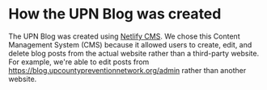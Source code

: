 # How the UPN Blog was created
The UPN Blog was created using [Netlify CMS](https://www.netlifycms.org/). We chose this Content Management System (CMS) because it allowed users to create, edit, and delete blog posts from the actual website rather than a third-party website. For example, we're able to edit posts from https://blog.upcountypreventionnetwork.org/admin rather than another website.